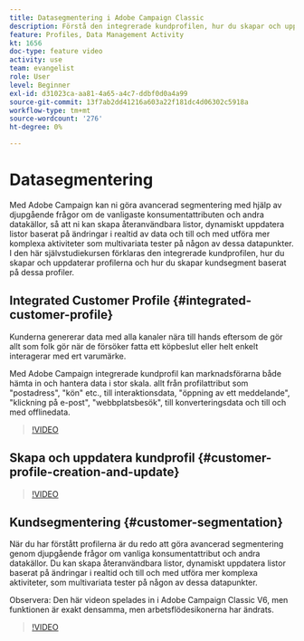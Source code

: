 ```yaml
---
title: Datasegmentering i Adobe Campaign Classic
description: Förstå den integrerade kundprofilen, hur du skapar och uppdaterar profilerna och hur du skapar kundsegment baserat på dessa profiler.
feature: Profiles, Data Management Activity
kt: 1656
doc-type: feature video
activity: use
team: evangelist
role: User
level: Beginner
exl-id: d31023ca-aa81-4a65-a4c7-ddbf0d0a4a99
source-git-commit: 13f7ab2dd41216a603a22f181dc4d06302c5918a
workflow-type: tm+mt
source-wordcount: '276'
ht-degree: 0%

---
```


# Datasegmentering

Med Adobe Campaign kan ni göra avancerad segmentering med hjälp av djupgående frågor om de vanligaste konsumentattributen och andra datakällor, så att ni kan skapa återanvändbara listor, dynamiskt uppdatera listor baserat på ändringar i realtid av data och till och med utföra mer komplexa aktiviteter som multivariata tester på någon av dessa datapunkter. I den här självstudiekursen förklaras den integrerade kundprofilen, hur du skapar och uppdaterar profilerna och hur du skapar kundsegment baserat på dessa profiler.

## Integrated Customer Profile {#integrated-customer-profile}

Kunderna genererar data med alla kanaler nära till hands eftersom de gör allt som folk gör när de försöker fatta ett köpbeslut eller helt enkelt interagerar med ert varumärke.

Med Adobe Campaign integrerade kundprofil kan marknadsförarna både hämta in och hantera data i stor skala. allt från profilattribut som &quot;postadress&quot;, &quot;kön&quot; etc., till interaktionsdata, &quot;öppning av ett meddelande&quot;, &quot;klickning på e-post&quot;, &quot;webbplatsbesök&quot;, till konverteringsdata och till och med offlinedata.

>[!VIDEO](https://video.tv.adobe.com/v/23629?quality=12&learn=on)

## Skapa och uppdatera kundprofil {#customer-profile-creation-and-update}

>[!VIDEO](https://video.tv.adobe.com/v/23632?quality=12&learn=on)

## Kundsegmentering  {#customer-segmentation}

När du har förstått profilerna är du redo att göra avancerad segmentering genom djupgående frågor om vanliga konsumentattribut och andra datakällor. Du kan skapa återanvändbara listor, dynamiskt uppdatera listor baserat på ändringar i realtid och till och med utföra mer komplexa aktiviteter, som multivariata tester på någon av dessa datapunkter.

Observera: Den här videon spelades in i Adobe Campaign Classic V6, men funktionen är exakt densamma, men arbetsflödesikonerna har ändrats.

>[!VIDEO](https://video.tv.adobe.com/v/23635?quality=12&learn=on)

